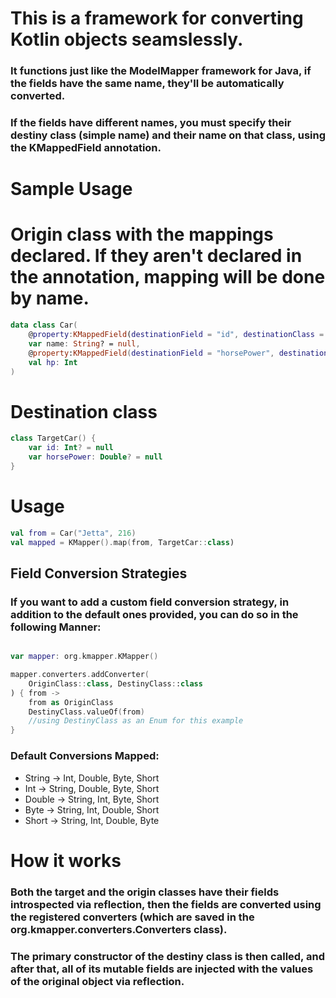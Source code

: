 # This is a framework for converting Kotlin objects seamslessly.

### It functions just like the ModelMapper framework for Java, if the fields have the same name, they'll be automatically converted.

### If the fields have different names, you must specify their destiny class (simple name) and their name on that class, using the KMappedField annotation.

# Sample Usage

# Origin class with the mappings declared. If they aren't declared in the annotation, mapping will be done by name.

```kotlin
data class Car(
    @property:KMappedField(destinationField = "id", destinationClass = "TargetCar")
    var name: String? = null,
    @property:KMappedField(destinationField = "horsePower", destinationClass = "TargetCar")
    val hp: Int
)
```

# Destination class

```kotlin
class TargetCar() {
    var id: Int? = null
    var horsePower: Double? = null
}
```

# Usage

```kotlin
val from = Car("Jetta", 216)
val mapped = KMapper().map(from, TargetCar::class)
```

## Field Conversion Strategies

### If you want to add a custom field conversion strategy, in addition to the default ones provided, you can do so in the following Manner:

```kotlin

var mapper: org.kmapper.KMapper()

mapper.converters.addConverter(
    OriginClass::class, DestinyClass::class
) { from ->
    from as OriginClass
    DestinyClass.valueOf(from)
    //using DestinyClass as an Enum for this example
}
```

### Default Conversions Mapped:

- String -> Int, Double, Byte, Short
- Int -> String, Double, Byte, Short
- Double -> String, Int, Byte, Short
- Byte -> String, Int, Double, Short
- Short -> String, Int, Double, Byte

# How it works

### Both the target and the origin classes have their fields introspected via reflection, then the fields are converted using the registered converters (which are saved in the org.kmapper.converters.Converters class).

### The primary constructor of the destiny class is then called, and after that, all of its mutable fields are injected with the values of the original object via reflection.
